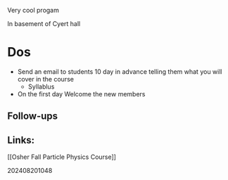 
Very cool progam

In basement of Cyert hall

# Dos
- Send an email to students 10 day in advance telling them what you will cover in the course
	- Syllablus 
- On the first day Welcome the new members


## Follow-ups


## Links: 
[[Osher Fall Particle Physics Course]]


202408201048
